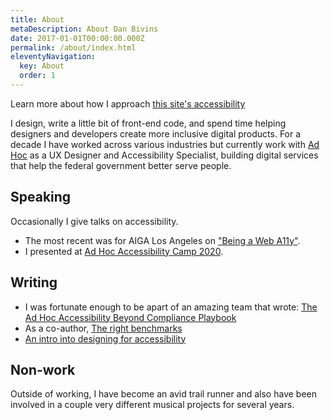 ```yaml
---
title: About
metaDescription: About Dan Bivins
date: 2017-01-01T00:00:00.000Z
permalink: /about/index.html
eleventyNavigation:
  key: About
  order: 1
---
```


Learn more about how I approach [this site's accessibility](/accessibility)

I design, write a little bit of front-end code, and spend time helping designers and developers create more inclusive digital products. For a decade I have worked across various industries but currently work with [Ad Hoc](https://adhocteam.us/) as a UX Designer and Accessibility Specialist, building digital services that help the federal government better serve people.

## Speaking
Occasionally I give talks on accessibility.
- The most recent was for AIGA Los Angeles on ["Being a Web A11y"](https://losangeles.aiga.org/event/being-a-web-a11y/).
- I presented at [Ad Hoc Accessibility Camp 2020](https://adhoc.team/2020/04/20/accessibility-camp-2020/).

## Writing
- I was fortunate enough to be apart of an amazing team that wrote: <a href="https://adhoc.team/playbook-accessibility/">The Ad Hoc Accessibility Beyond Compliance Playbook</a>
- As a co-author, [The right benchmarks](https://adhoc.team/2021/11/30/right-benchmarks/)
- [An intro into designing for accessibility](https://www.sitepen.com/blog/an-intro-to-designing-for-accessibility)

## Non-work
Outside of working, I have become an avid trail runner and also have been involved in a couple very different musical projects for several years.
